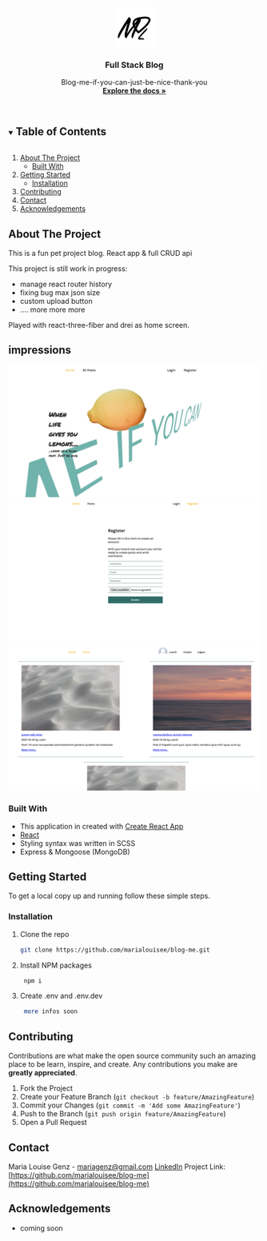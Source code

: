 <!-- PROJECT LOGO -->
<br />
<p align="center">
  <a href="https://github.com/marialouisee/blog-me">
    <img src='./images_readme/Logo.png' alt="Logo" width="80" height="80">
  </a>

  <h3 align="center">Full Stack Blog</h3>

  <p align="center">
    Blog-me-if-you-can-just-be-nice-thank-you
    <br />
    <a href="https://github.com/marialouisee/blog-me"><strong>Explore the docs »</strong></a>
    <br />
    <br />
    <!-- <a href="https://github.com/marialouisee/blog-me">View Demo</a>
    ·
    <a href="https://github.com/marialouisee/blog-me/issues">Report Bug</a>
    ·
    <a href="https://github.com/marialouisee/blog-me/issues">Request Feature</a> -->
  </p>
</p>



<!-- TABLE OF CONTENTS -->
<details open="open">
  <summary><h2 style="display: inline-block">Table of Contents</h2></summary>
  <ol>
    <li>
      <a href="#about-the-project">About The Project</a>
      <ul>
        <li><a href="#built-with">Built With</a></li>
      </ul>
    </li>
    <li>
      <a href="#getting-started">Getting Started</a>
      <ul>
        <li><a href="#installation">Installation</a></li>
      </ul>
    </li>
    <!-- <li><a href="#usage">Usage</a></li>
    <li><a href="#roadmap">Roadmap</a></li> -->
    <li><a href="#contributing">Contributing</a></li>
    <li><a href="#contact">Contact</a></li>
    <li><a href="#acknowledgements">Acknowledgements</a></li>
  </ol>
</details>



<!-- ABOUT THE PROJECT -->
## About The Project

This is a fun pet project blog. React app & full CRUD api

This project is still work in progress:
* manage react router history
* fixing bug max json size
* custom upload button
* .... more more more

Played with react-three-fiber and drei as home screen. 

## impressions

![IMAGE](./images_readme/home.png)
![IMAGE](./images_readme/register.png)
![IMAGE](./images_readme/posts.png)


### Built With

* This application in created with [Create React App](https://create-react-app.dev/)
* [React](https://reactjs.org/) 
* Styling syntax was written in SCSS
* Express & Mongoose (MongoDB)


<!-- GETTING STARTED -->
## Getting Started

To get a local copy up and running follow these simple steps.


### Installation

1. Clone the repo
   ```sh
   git clone https://github.com/marialouisee/blog-me.git
   ```
2. Install NPM packages
   ```sh
    npm i
   ```
3. Create .env and .env.dev
   ```sh
    more infos soon
   ```

<!-- CONTRIBUTING -->
## Contributing

Contributions are what make the open source community such an amazing place to be learn, inspire, and create. Any contributions you make are **greatly appreciated**.

1. Fork the Project
2. Create your Feature Branch (`git checkout -b feature/AmazingFeature`)
3. Commit your Changes (`git commit -m 'Add some AmazingFeature'`)
4. Push to the Branch (`git push origin feature/AmazingFeature`)
5. Open a Pull Request


<!-- CONTACT -->
## Contact

Maria Louise Genz - mariagenz@gmail.com
[LinkedIn](www.linkedin.com/in/maria-louise-genz)
Project Link: [https://github.com/marialouisee/blog-me](https://github.com/marialouisee/blog-me)




<!-- ACKNOWLEDGEMENTS -->
## Acknowledgements

* coming soon